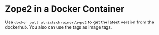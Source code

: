 # Zope2 in a Docker Container

Use `docker pull ulrichschreiner/zope2` to get the latest version from the dockerhub. You also can use the tags as image tags.
